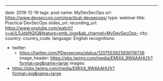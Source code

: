 ---
date: 2019-12-19
tags: post
name: MyDevSecOps
url: https://www.devseccon.com/practical-devsecops/
type: webinar
title: Practical DevSecOps
slides_url: 
recording_url: https://www.youtube.com/watch?v=aUL5JdpNQlQ&feature=emb_logo&ab_channel=MyDevSecOps-
city: 
country: 
country_code: 
language: English
recognitions:
  - twitter:
    - https://twitter.com/PDevsecops/status/1207553923936116736
image_header: https://pbs.twimg.com/media/EMIX4_9W4AAHU1r?format=jpg&name=large
images:
  - https://pbs.twimg.com/media/EMIX4_9W4AAHU1r?format=jpg&name=large
